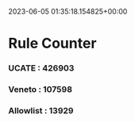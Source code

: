 2023-06-05 01:35:18.154825+00:00
# Rule Counter 
 ### UCATE : 426903

 ### Veneto : 107598

 ### Allowlist : 13929